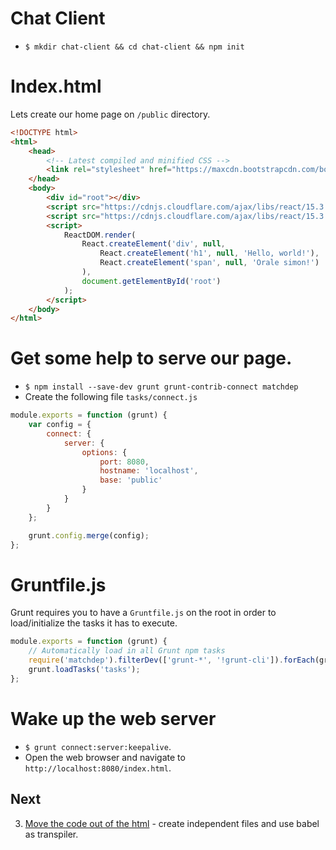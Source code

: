 # Chat Client
- `$ mkdir chat-client && cd chat-client && npm init`

# Index.html
Lets create our home page on `/public` directory.

```html
<!DOCTYPE html>
<html>
    <head>
        <!-- Latest compiled and minified CSS -->
        <link rel="stylesheet" href="https://maxcdn.bootstrapcdn.com/bootstrap/latest/css/bootstrap.min.css">
    </head>
    <body>
        <div id="root"></div>
        <script src="https://cdnjs.cloudflare.com/ajax/libs/react/15.3.1/react.js"> </script>
        <script src="https://cdnjs.cloudflare.com/ajax/libs/react/15.3.1/react-dom.js"> </script>
        <script>
            ReactDOM.render(
                React.createElement('div', null,
                    React.createElement('h1', null, 'Hello, world!'),
                    React.createElement('span', null, 'Orale simon!')
                ),
                document.getElementById('root')
            );
        </script>
    </body>
</html>
```

# Get some help to serve our page.
- `$ npm install --save-dev grunt grunt-contrib-connect matchdep`
- Create the following file `tasks/connect.js`

```js
module.exports = function (grunt) {
    var config = {
        connect: {
            server: {
                options: {
                    port: 8080,
                    hostname: 'localhost',
                    base: 'public'
                }
            }
        }
    };

    grunt.config.merge(config);
};
```

# Gruntfile.js
Grunt requires you to have a `Gruntfile.js` on the root in order to load/initialize the tasks it has to execute.
```js
module.exports = function (grunt) {
	// Automatically load in all Grunt npm tasks
	require('matchdep').filterDev(['grunt-*', '!grunt-cli']).forEach(grunt.loadNpmTasks);
    grunt.loadTasks('tasks');
};
```
# Wake up the web server
- `$ grunt connect:server:keepalive`.
- Open the web browser and navigate to `http://localhost:8080/index.html`.

## Next
3. [Move the code out of the html](ch-03.md) - create independent files and use babel as transpiler.
